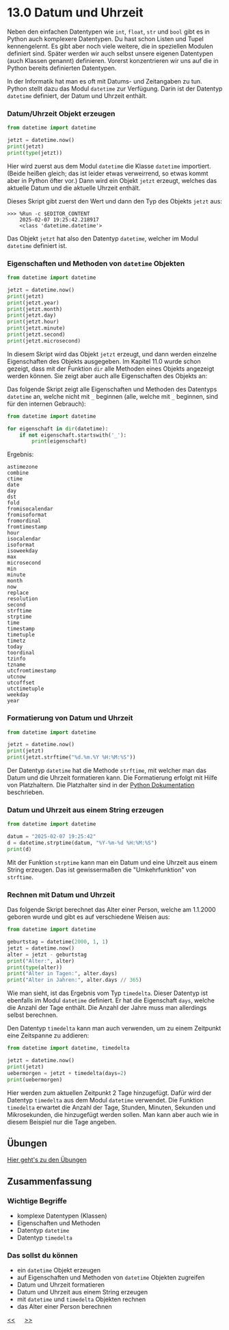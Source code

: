 # 13.0 Datum und Uhrzeit

Neben den einfachen Datentypen wie `int`, `float`, `str` und `bool` 
gibt es in Python auch komplexere Datentypen.
Du hast schon Listen und Tupel kennengelernt.
Es gibt aber noch viele weitere, 
die in speziellen Modulen definiert sind.
Später werden wir auch selbst unsere eigenen Datentypen 
(auch Klassen genannt) definieren.
Vorerst konzentrieren wir uns 
auf die in Python bereits definierten Datentypen.

In der Informatik hat man es oft mit Datums- und Zeitangaben zu tun. 
Python stellt dazu das Modul `datetime` zur Verfügung. 
Darin ist der Datentyp `datetime` definiert, der Datum und Uhrzeit enthält.

### Datum/Uhrzeit Objekt erzeugen
```python
from datetime import datetime

jetzt = datetime.now()
print(jetzt)
print(type(jetzt))
```
Hier wird zuerst aus dem Modul `datetime` die Klasse `datetime` importiert.
(Beide heißen gleich; das ist leider etwas verweirrend, 
so etwas kommt aber in Python öfter vor.)
Dann wird ein Objekt `jetzt` erzeugt, 
welches das aktuelle Datum und die aktuelle Uhrzeit enthält.

Dieses Skript gibt zuerst den Wert und dann den Typ des Objekts `jetzt` aus:

```
>>> %Run -c $EDITOR_CONTENT
    2025-02-07 19:25:42.218917
    <class 'datetime.datetime'>
```

Das Objekt `jetzt` hat also den Datentyp `datetime`, welcher im Modul 
`datetime` definiert ist.

### Eigenschaften und Methoden von `datetime` Objekten
```python
from datetime import datetime

jetzt = datetime.now()
print(jetzt)
print(jetzt.year)
print(jetzt.month)
print(jetzt.day)
print(jetzt.hour)
print(jetzt.minute)
print(jetzt.second)
print(jetzt.microsecond)
```

In diesem Skript wird das Objekt `jetzt` erzeugt, und dann werden 
einzelne Eigenschaften des Objekts ausgegeben.
Im Kapitel 11.0 wurde schon gezeigt, dass mit der Funktion `dir`
alle Methoden eines Objekts angezeigt werden können.
Sie zeigt aber auch alle Eigenschaften des Objekts an:

Das folgende Skript zeigt alle Eigenschaften und Methoden 
des Datentyps `datetime` an, welche nicht mit `_` beginnen
(alle, welche mit `_` beginnen, sind für den internen Gebrauch):

```python
from datetime import datetime

for eigenschaft in dir(datetime):
    if not eigenschaft.startswith('_'):
        print(eigenschaft)
```
Ergebnis:

```
astimezone
combine
ctime
date
day
dst
fold
fromisocalendar
fromisoformat
fromordinal
fromtimestamp
hour
isocalendar
isoformat
isoweekday
max
microsecond
min
minute
month
now
replace
resolution
second
strftime
strptime
time
timestamp
timetuple
timetz
today
toordinal
tzinfo
tzname
utcfromtimestamp
utcnow
utcoffset
utctimetuple
weekday
year
```

### Formatierung von Datum und Uhrzeit
```python
from datetime import datetime

jetzt = datetime.now()
print(jetzt)
print(jetzt.strftime("%d.%m.%Y %H:%M:%S"))
```

Der Datentyp `datetime` hat die Methode `strftime`,
mit welcher man das Datum und die Uhrzeit formatieren kann.
Die Formatierung erfolgt mit Hilfe von Platzhaltern.
Die Platzhalter sind in der [Python Dokumentation](https://docs.python.org/3/library/datetime.html#strftime-and-strptime-format-codes)
beschrieben.

### Datum und Uhrzeit aus einem String erzeugen
```python
from datetime import datetime

datum = "2025-02-07 19:25:42"
d = datetime.strptime(datum, "%Y-%m-%d %H:%M:%S")
print(d)
```

Mit der Funktion `strptime` kann man ein Datum und eine 
Uhrzeit aus einem String erzeugen. Das ist gewissermaßen die 
"Umkehrfunktion" von `strftime`.



### Rechnen mit Datum und Uhrzeit

Das folgende Skript berechnet das Alter einer Person, 
welche am 1.1.2000 geboren wurde und gibt es auf verschiedene Weisen aus:

```python
from datetime import datetime

geburtstag = datetime(2000, 1, 1)
jetzt = datetime.now()
alter = jetzt - geburtstag
print("Alter:", alter)
print(type(alter))
print("Alter in Tagen:", alter.days)
print("Alter in Jahren:", alter.days // 365)
```

Wie man sieht, ist das Ergebnis vom Typ `timedelta`. 
Dieser Datentyp ist ebenfalls im Modul `datetime` definiert.
Er hat die Eigenschaft `days`, welche die Anzahl der Tage enthält.
Die Anzahl der Jahre muss man allerdings selbst berechnen.

Den Datentyp `timedelta` kann man auch verwenden, 
um zu einem Zeitpunkt eine Zeitspanne zu addieren:


```python
from datetime import datetime, timedelta

jetzt = datetime.now()
print(jetzt)
uebermorgen = jetzt + timedelta(days=2)
print(uebermorgen)
```

Hier werden zum aktuellen Zeitpunkt 2 Tage hinzugefügt.
Dafür wird der Datentyp `timedelta` aus dem Modul `datetime` verwendet.
Die Funktion `timedelta` erwartet die Anzahl der Tage, Stunden, Minuten, Sekunden und Mikrosekunden,
die hinzugefügt werden sollen. Man kann aber auch wie in diesem Beispiel
nur die Tage angeben.


## Übungen
[Hier geht's zu den Übungen](../uebungen/UE_13.0_Datum_und_Uhrzeit.md)

## Zusammenfassung
### Wichtige Begriffe
- komplexe Datentypen (Klassen)
- Eigenschaften und Methoden
- Datentyp `datetime`
- Datentyp `timedelta`


### Das sollst du können
- ein `datetime` Objekt erzeugen
- auf Eigenschaften und Methoden von `datetime` Objekten zugreifen
- Datum und Uhrzeit formatieren
- Datum und Uhrzeit aus einem String erzeugen
- mit `datetime` und `timedelta` Objekten rechnen
- das Alter einer Person berechnen

[<<](12.0_Tupel.md) &emsp; [>>](14.0_CSV_Dateien.md)